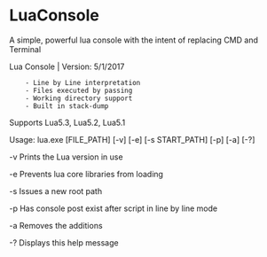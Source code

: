 # LuaConsole

A simple, powerful lua console with the intent of replacing CMD and Terminal

Lua Console | Version: 5/1/2017

        - Line by Line interpretation
        - Files executed by passing
        - Working directory support
        - Built in stack-dump

Supports Lua5.3, Lua5.2, Lua5.1

Usage: lua.exe [FILE_PATH] [-v] [-e] [-s START_PATH] [-p] [-a] [-?]


-v      Prints the Lua version in use

-e      Prevents lua core libraries from loading

-s      Issues a new root path

-p      Has console post exist after script in line by line mode

-a      Removes the additions

-?      Displays this help message
